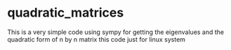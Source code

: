 # quadratic_matrices
This is a very simple code using sympy 
for getting the eigenvalues and the quadratic form of n by n matrix
this code just for linux system 
